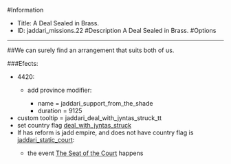 #Information
 - Title: A Deal Sealed in Brass.
 - ID: jaddari_missions.22
#Description
A Deal Sealed in Brass.
#Options

___
##We can surely find an arrangement that suits both of us.

###Efects:<ul><li>4420:</li><ul><li>add province modifier:</li><ul><li>name = jaddari_support_from_the_shade</li><li>duration = 9125</li></ul></ul><li>custom tooltip = jaddari_deal_with_jyntas_struck_tt</li><li>set country flag [deal_with_jyntas_struck](../flags/deal_with_jyntas_struck.md)</li><li>If has reform is jadd empire, and does not have country flag is [jaddari_static_court](../flags/jaddari_static_court.md):</li><ul><li>the event [The Seat of the Court](../events/the_seat_of_the_court.md) happens</li></ul></ul>
